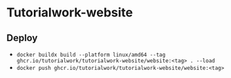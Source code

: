 # Tutorialwork-website

## Deploy

- ````docker buildx build --platform linux/amd64 --tag ghcr.io/tutorialwork/tutorialwork-website/website:<tag> . --load````
- ````docker push ghcr.io/tutorialwork/tutorialwork-website/website:<tag>````
